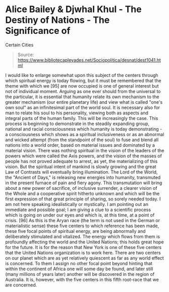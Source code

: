 # Alice Bailey & Djwhal Khul - The Destiny of Nations - The Significance of
Certain Cities

> Source: https://www.bibliotecapleyades.net/Sociopolitica/desnat/dest1041.html

I would like to enlarge somewhat upon this subject of the centers through which spiritual energy is today flowing, but it must be remembered that the theme with which we [95] are now occupied is one of general interest but not of individual moment. Arguing as one ever should from the universal to the particular, it is essential that humanity relate its own mechanism to the greater mechanism (our entire planetary life) and view what is called "one's own soul" as an infinitesimal part of the world soul. It is necessary also for man to relate his soul to his personality, viewing both as aspects and integral parts of the human family. This will be increasingly the case. This process is beginning to demonstrate in the steadily expanding group, national and racial consciousness which humanity is today demonstrating - a consciousness which shows as a spiritual inclusiveness or as an abnormal and wicked attempt (from the standpoint of the soul) to fuse and blend all nations into a world order, based on material issues and dominated by a material vision. There was nothing spiritual in the vision of the leaders of the powers which were called the Axis powers, and the vision of the masses of people has not proved adequate to arrest, as yet, the materializing of this vision. But the spiritual intent of mankind is slowly growing and the great Law of Contrasts will eventually bring illumination.
The Lord of the World, the "Ancient of Days," is releasing new energies into humanity, transmuted in the present furnace of pain and fiery agony. This transmutation will bring about a new power of sacrifice, of inclusive surrender, a clearer vision of the Whole and a cooperative spirit hitherto unknown and which will be the first expression of that great principle of sharing, so sorely needed today.
I am not here speaking idealistically or mystically. I am pointing out an immediate and possible goal; I am giving a clue to a scientific process which is going on under our eyes and which is, at this time, at a point of crisis. [96]
As this is the Aryan race (the term is not used in the German or materialistic sense) these five centers to which reference has been made, these five focal points of spiritual energy, are being abnormally and deliberately stimulated and vitalized. The energy which flows from them is profoundly affecting the world and the United Nations; this holds great hope for the future. It is for the reason that New York is one of these five centers that the United Nations organization is to work here.
There are two centers on our planet which are as yet relatively quiescent as far as any world effect is concerned. To them I assign no other focal point beyond hinting that within the continent of Africa one will some day be found, and later still (many millions of years later) another will be discovered in the region of Australia. It is, however, with the five centers in this fifth root-race that we are concerned.
